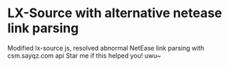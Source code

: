 # LX-Source with alternative netease link parsing
Modified lx-source js, resolved abnormal NetEase link parsing with csm.sayqz.com api
Star me if this helped you! uwu~
